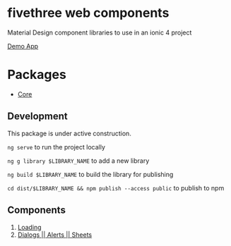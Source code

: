 # fivethree web components
Material Design component libraries to use in an ionic 4 project

[Demo App](https://fivethree-team.github.io/fivethree/)

# Packages

- [Core](projects/core/README.md)

## Development
This package is under active construction.

`ng serve` to run the project locally

`ng g library $LIBRARY_NAME` to add a new library

`ng build $LIBRARY_NAME` to build the library for publishing

`cd dist/$LIBRARY_NAME && npm publish --access public` to publish to npm


## Components
1. <a href="https://github.com/garygrossgarten/component-library/tree/master/projects/ionic-material-loading"> Loading</a>
1. <a href="https://github.com/garygrossgarten/component-library/tree/master/projects/ionic-material-dialog"> Dialogs || Alerts || Sheets</a>